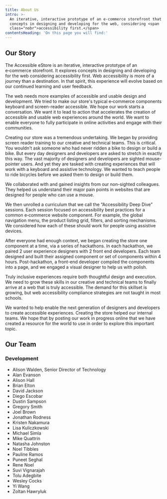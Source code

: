 ```yaml
---
title: About Us
intro: >-
  An iterative, interactive prototype of an e‑commerce storefront that explores
  concepts in designing and developing for the web, considering <span
  class="nobr">accessibility first.</span>
contentsHeading: 'On this page you will find:'
---
```

## Our Story

The Accessible eStore is an iterative, interactive prototype of an e‑commerce storefront. It explores concepts in designing and developing for the web considering accessibility first. Web accessibility is more of a journey than a destination. In that spirit, this experience will evolve based on our continued learning and user feedback.

The web needs more examples of accessible and usable design and development. We tried to make our store's typical e‑commerce components keyboard and screen-reader accessible. We hope our work starts a conversation. We want it to lead to action that accelerates the creation of accessible and usable web experiences around the world. We want to enable everyone to fully participate in online activities and engage with their communities.

Creating our store was a tremendous undertaking. We began by providing screen reader training to our creative and technical teams. This is critical. You wouldn't ask someone who had never ridden a bike to design or build a bike. But every day designers and developers are asked to stretch in exactly this way. The vast majority of designers and developers are sighted mouse-pointer users. And yet they are tasked with creating experiences that will work with a keyboard and assistive technology. We wanted to teach people to ride bicycles before we asked them to design or build them.

We collaborated with and gained insights from our non-sighted colleagues. They helped us understand their major pain points in websites that are designed for people who can use a mouse.

We then unrolled a curriculum that we call the “Accessibility Deep Dive” sessions. Each session focused on accessibility best practices for a common e‑commerce website component. For example, the global navigation menu, the product listing grid, filters, and sorting mechanisms. We considered how each of these should work for people using assistive devices.

After everyone had enough context, we began creating the store one component at a time, via a series of hackathons. In each hackathon, we paired 2 user experience designers with 2 front end developers. Each team designed and built their assigned component or set of components within 4 hours. Post-hackathon, a front-end developer compiled the components into a page, and we engaged a visual designer to help us with polish.

Truly inclusive experiences require both thoughtful design and execution. We need to grow these skills in our creative and technical teams to finally arrive at a web that is truly accessible. The demand for this skillset is growing, but web accessibility compliance strategies are not taught in most schools.

We wanted to help enable the next generation of designers and developers to create accessible experiences. Creating the store helped our internal teams. We hope that by posting our work in progress online that we have created a resource for the world to use in order to explore this important topic.

## Our Team

### Development

* Alison Walden, Senior Director of Technology
* Alan Evanson
* Alison Hall
* Brian Elton
* David Jackson
* Diego Escobar
* Dustin Sampson
* Gregory Smith
* Joel Brown
* Jonathan Rodness
* Kristen Nakamura
* Lisa Kuliczkowski
* Michael Simla
* Mike Quattrin
* Natasha Johnston
* Noel Tibbles
* Pauline Ramos
* Puneet Seghal
* Rene Noel
* Suvi Vignarajah
* Tolu Adegbite
* Wesley Cocks
* Yi Wang
* Zoltan Hawryluk
